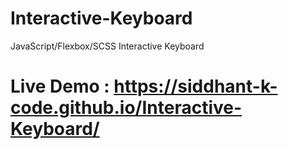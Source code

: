# Interactive-Keyboard
JavaScript/Flexbox/SCSS Interactive Keyboard

# Live Demo : https://siddhant-k-code.github.io/Interactive-Keyboard/
